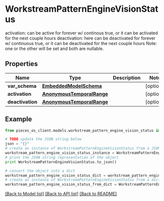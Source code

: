 # WorkstreamPatternEngineVisionStatus

activation: can be active for forever w/ continous true, or it can be activated for the next couple hours  deactivation: here can be deactivated for forever w/ continuous true, or it can be deactivated for the next couple hours  Note: one or the other will be set and both are nullable.

## Properties
Name | Type | Description | Notes
------------ | ------------- | ------------- | -------------
**var_schema** | [**EmbeddedModelSchema**](EmbeddedModelSchema.md) |  | [optional] 
**activation** | [**AnonymousTemporalRange**](AnonymousTemporalRange.md) |  | [optional] 
**deactivation** | [**AnonymousTemporalRange**](AnonymousTemporalRange.md) |  | [optional] 

## Example

```python
from pieces_os_client.models.workstream_pattern_engine_vision_status import WorkstreamPatternEngineVisionStatus

# TODO update the JSON string below
json = "{}"
# create an instance of WorkstreamPatternEngineVisionStatus from a JSON string
workstream_pattern_engine_vision_status_instance = WorkstreamPatternEngineVisionStatus.from_json(json)
# print the JSON string representation of the object
print WorkstreamPatternEngineVisionStatus.to_json()

# convert the object into a dict
workstream_pattern_engine_vision_status_dict = workstream_pattern_engine_vision_status_instance.to_dict()
# create an instance of WorkstreamPatternEngineVisionStatus from a dict
workstream_pattern_engine_vision_status_from_dict = WorkstreamPatternEngineVisionStatus.from_dict(workstream_pattern_engine_vision_status_dict)
```
[[Back to Model list]](../README.md#documentation-for-models) [[Back to API list]](../README.md#documentation-for-api-endpoints) [[Back to README]](../README.md)


